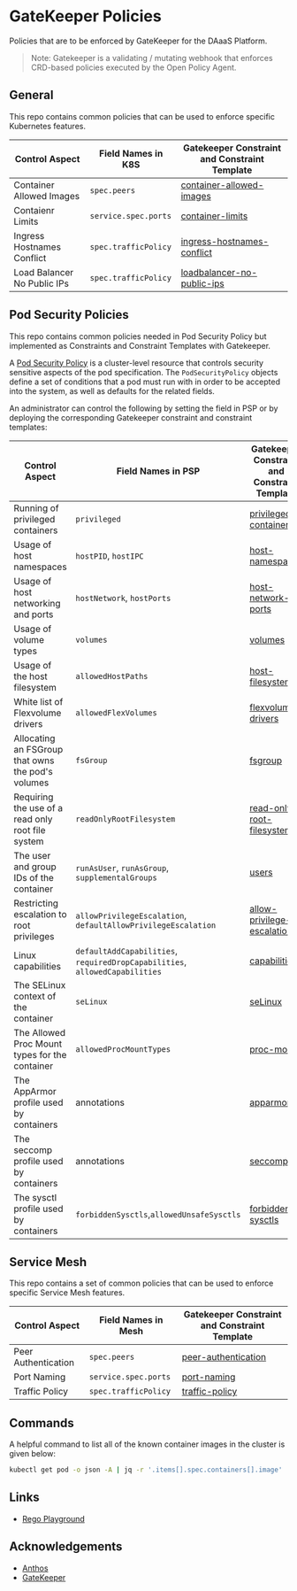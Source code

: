 # GateKeeper Policies

Policies that are to be enforced by GateKeeper for the DAaaS Platform.

> Note: Gatekeeper is a validating / mutating webhook that enforces CRD-based policies executed by the Open Policy Agent.

## General

This repo contains common policies that can be used to enforce specific Kubernetes features.

| Control Aspect              | Field Names in K8S   | Gatekeeper Constraint and Constraint Template                    |
|-----------------------------|----------------------|------------------------------------------------------------------|
| Container Allowed Images    | `spec.peers`         | [container-allowed-images](general/container-allowed-images)     |
| Contaienr Limits            | `service.spec.ports` | [container-limits](general/container-limits)                     |
| Ingress Hostnames Conflict  | `spec.trafficPolicy` | [ingress-hostnames-conflict](general/ingress-hostnames-conflict) |
| Load Balancer No Public IPs | `spec.trafficPolicy` | [loadbalancer-no-public-ips](general/loadbalancer-no-public-ips) |

## Pod Security Policies

This repo contains common policies needed in Pod Security Policy but implemented as Constraints and Constraint Templates with Gatekeeper.

A [Pod Security Policy](https://kubernetes.io/docs/concepts/policy/pod-security-policy/) is a cluster-level resource that controls security
sensitive aspects of the pod specification. The `PodSecurityPolicy` objects define a set of conditions that a pod must run with in order to be accepted into the system, as well as defaults for the related fields.

An administrator can control the following by setting the field in PSP or by deploying the corresponding Gatekeeper constraint and constraint templates:

| Control Aspect                                    | Field Names in PSP                                                          | Gatekeeper Constraint and Constraint Template                                |
|---------------------------------------------------|-----------------------------------------------------------------------------|------------------------------------------------------------------------------|
| Running of privileged containers                  | `privileged`                                                                | [privileged-containers](pod-security-policy/privileged-containers)           |
| Usage of host namespaces                          | `hostPID`, `hostIPC`                                                        | [host-namespaces](pod-security-policy/host-namespaces)                       |
| Usage of host networking and ports                | `hostNetwork`, `hostPorts`                                                  | [host-network-ports](pod-security-policy/host-network-ports)                 |
| Usage of volume types                             | `volumes`                                                                   | [volumes](pod-security-policy/volumes)                                       |
| Usage of the host filesystem                      | `allowedHostPaths`                                                          | [host-filesystem](pod-security-policy/host-filesystem)                       |
| White list of Flexvolume drivers                  | `allowedFlexVolumes`                                                        | [flexvolume-drivers](pod-security-policy/flexvolume-drivers)                 |
| Allocating an FSGroup that owns the pod's volumes | `fsGroup`                                                                   | [fsgroup](pod-security-policy/fsgroup)                                       |
| Requiring the use of a read only root file system | `readOnlyRootFilesystem`                                                    | [read-only-root-filesystem](pod-security-policy/read-only-root-filesystem)   |
| The user and group IDs of the container           | `runAsUser`, `runAsGroup`, `supplementalGroups`                             | [users](pod-security-policy/users)                                           |
| Restricting escalation to root privileges         | `allowPrivilegeEscalation`, `defaultAllowPrivilegeEscalation`               | [allow-privilege-escalation](pod-security-policy/allow-privilege-escalation) |
| Linux capabilities                                | `defaultAddCapabilities`, `requiredDropCapabilities`, `allowedCapabilities` | [capabilities](pod-security-policy/capabilities)                             |
| The SELinux context of the container              | `seLinux`                                                                   | [seLinux](pod-security-policy/selinux)                                       |
| The Allowed Proc Mount types for the container    | `allowedProcMountTypes`                                                     | [proc-mount](pod-security-policy/proc-mount)                                 |
| The AppArmor profile used by containers           | annotations                                                                 | [apparmor](pod-security-policy/apparmor)                                     |
| The seccomp profile used by containers            | annotations                                                                 | [seccomp](pod-security-policy/seccomp)                                       |
| The sysctl profile used by containers             | `forbiddenSysctls`,`allowedUnsafeSysctls`                                   | [forbidden-sysctls](pod-security-policy/forbidden-sysctls)                   |

## Service Mesh

This repo contains a set of common policies that can be used to enforce specific Service Mesh features.

| Control Aspect      | Field Names in Mesh  | Gatekeeper Constraint and Constraint Template           |
|---------------------|----------------------|---------------------------------------------------------|
| Peer Authentication | `spec.peers`         | [peer-authentication](service-mesh/peer-authentication) |
| Port Naming         | `service.spec.ports` | [port-naming](service-mesh/port-naming)                 |
| Traffic Policy      | `spec.trafficPolicy` | [traffic-policy](service-mesh/traffic-policy)           |

## Commands

A helpful command to list all of the known container images in the cluster is given below:

```sh
kubectl get pod -o json -A | jq -r '.items[].spec.containers[].image' | sed -E 's/(.*):.*/\1/g' | sort -u
```

## Links

* [Rego Playground](https://play.openpolicyagent.org/)

## Acknowledgements

* [Anthos](https://github.com/GoogleCloudPlatform/acm-policy-controller-library)
* [GateKeeper](https://github.com/open-policy-agent/gatekeeper/tree/master/library)
